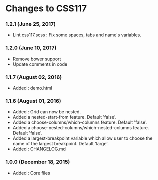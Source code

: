 # Changes to CSS117

### 1.2.1 (June 25, 2017)

* Lint css117.scss : Fix some spaces, tabs and name's variables.

### 1.2.0 (June 10, 2017)

* Remove bower support
* Update comments in code

### 1.1.7 (August 02, 2016)

* Added : demo.html

### 1.1.6 (August 01, 2016)

* Added : Grid can now be nested.
* Added a nested-start-from feature. Default 'false'.
* Added a choose-columns/which-columns feature. Default 'false'.
* Added a choose-nested-columns/which-nested-columns feature. Default 'false'.
* Added a largest-breakpoint variable which allow user to choose the name of the largest breakpoint. Default 'large'.
* Added : CHANGELOG.md

### 1.0.0 (December 18, 2015)

* Added : Core files
